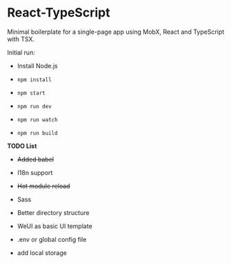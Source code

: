   

# React-TypeScript

  

Minimal boilerplate for a single-page app using MobX, React and TypeScript with TSX.

  

Initial run:

  

* Install Node.js

* `npm install`  
* `npm start`
* `npm run dev`
* `npm run watch`
* `npm run build`

**TODO List**

  

 - ~~Added babel~~

 - I18n support

 - ~~Hot module reload~~

 - Sass

 - Better directory structure

 - WeUI as basic UI template

 - .env or global config file

 - add local storage